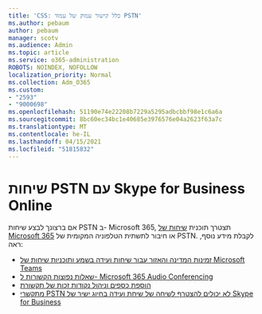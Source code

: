 ```yaml
---
title: 'CSS: כלל קישור עמוק של עמוד PSTN'
ms.author: pebaum
author: pebaum
manager: scotv
ms.audience: Admin
ms.topic: article
ms.service: o365-administration
ROBOTS: NOINDEX, NOFOLLOW
localization_priority: Normal
ms.collection: Adm_O365
ms.custom:
- "2593"
- "9000698"
ms.openlocfilehash: 51190e74e22208b7229a5295adbcbbf98e1c6a6a
ms.sourcegitcommit: 8bc60ec34bc1e40685e3976576e04a2623f63a7c
ms.translationtype: MT
ms.contentlocale: he-IL
ms.lasthandoff: 04/15/2021
ms.locfileid: "51815832"
---
```

# <a name="pstn-calling-with-skype-for-business-online"></a>שיחות PSTN עם Skype for Business Online

אם ברצונך לבצע שיחות PSTN ב- Microsoft 365, תצטרך תוכנית [שיחות של Microsoft 365](https://docs.microsoft.com/microsoftteams/what-is-phone-system-in-office-365#more-about-calling-plans) או חיבור לתשתית הטלפוניה המקומית של PSTN. לקבלת מידע נוסף, ראה:

- [זמינות המדינה והאזור עבור שיחות ועידה בשמע ותוכניות שיחות של Microsoft Teams](https://docs.microsoft.com/microsoftteams/country-and-region-availability-for-audio-conferencing-and-calling-plans/country-and-region-availability-for-audio-conferencing-and-calling-plans)
- [שאלות נפוצות הקשורות ל- Microsoft 365 Audio Conferencing](https://docs.microsoft.com/microsoftteams/audio-conferencing-common-questions)
- [הוספת כספים וניהול נקודות זכות של תקשורת](https://docs.microsoft.com/microsoftteams/add-funds-and-manage-communications-credits)
- [מתקשרי PSTN לא יכולים להצטרף לשיחה של שיחת ועידה בחיוג ישיר של Skype for Business](https://docs.microsoft.com/SkypeForBusiness/troubleshoot/online-conferencing/pstn-callers-cant-join-dial-in-call)
